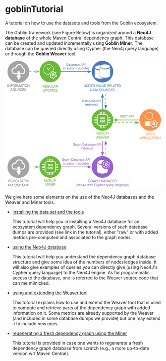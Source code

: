 # goblinTutorial
A tutorial on how to use the datasets and tools from the Goblin ecosystem.

The Goblin framework (see Figure Below) is organized around a **Neo4J database** of the whole Maven Central dependency graph.
This database can be created and updated incrementally using **Goblin Miner**.
The database can be queried directly using Cypher (the Neo4j query language) or through the **Goblin Weaver** tool.

![Goblin framework](./img/architecture.jpg "Goblin framework")

We give here some elements on the use of the Neo4J databases and the Weaver and Miner tools.

- [installing the data set and the tools](001_installation.md)

  This tutorial will help you in installing a Neo4J database for an ecosystem dependency graph.
  Several versions of such database dumps are provided (see link in the tutorial), either "raw" or with added metrics pre-computed and associated to the graph nodes.
  
- [using the Neo4J database](002_Neo4jDatabase.md)

  This tutorial will help you understand the dependency graph database structure and give some idea of the numbers of nodes/edges inside.
  It will also give examples of queries you can directly give (using Neo4J's Cypher query language) to the Neo4J engine.
  As for programmatic access to the database, one is referred to the Weaver source code that can me mimicked.
  
- [using and extending the Weaver tool](003_WeaverAPI.md)

  This tutorial explains how to use and extend the Weaver tool that is used to compute and retrieve parts of the dependency graph with added information on it.
  Some metrics are already supported by the Weaver (and included in some database dumps we provide) but one may extend it to include new ones.
  
- [regenerating a fresh dependency graph using the Miner](004_Miner.md)

  This tutorial is provided in case one wants to regenerate a fresh dependency graph database from scratch (e.g., a more up-to-date version wrt Maven Central).
